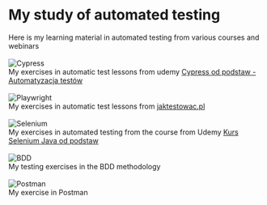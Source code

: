 # My study of automated testing
Here is my learning material in automated testing from various courses and webinars
<br><br>
![Cypress](https://img.shields.io/badge/-Cypress-3776AB?style=flat&logo=Cypress&logoColor=white)  
My exercises in automatic test lessons from udemy [Cypress od podstaw - Automatyzacja testów](https://www.udemy.com/course/cypress-od-podstaw/)
<br><br>
![Playwright](https://img.shields.io/badge/-Playwright-3776AB?style=flat&logo=Playwright&logoColor=white)  
My exercises in automatic test lessons from [jaktestowac.pl](https://jaktestowac.pl/)
<br><br>
![Selenium](https://img.shields.io/badge/-Selenium-3776AB?style=flat&logo=Selenium&logoColor=white)  
My exercises in automated testing from the course from Udemy [Kurs Selenium Java od podstaw](https://www.udemy.com/course/kurs-selenium-java/)
<br><br>
![BDD](https://img.shields.io/badge/-BDD-3776AB?style=flat&logo=BDD&logoColor=white)  
My testing exercises in the BDD methodology
<br><br>
![Postman](https://img.shields.io/badge/-Postman-3776AB?style=flat&logo=Postman&logoColor=white)
<br>
My exercise in Postman
